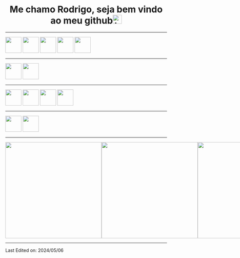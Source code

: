 <h1 align="center"> Me chamo Rodrigo, seja bem vindo ao meu github<img src="https://user-images.githubusercontent.com/1303154/88677602-1635ba80-d120-11ea-84d8-d263ba5fc3c0.gif" width="28px" alt="hi"></h1>



<hr>
<div>
  <img src="https://www.svgrepo.com/show/354478/typescript-icon.svg" width=50>
  <img src="https://www.svgrepo.com/show/452234/java.svg" width=50>
  <img src="https://www.svgrepo.com/show/373969/php2.svg" width=50>
  <img src="https://www.svgrepo.com/show/452075/node-js.svg" width=50>
  <img src="https://www.svgrepo.com/show/353724/express.svg" width=50>
  
</div>
<hr>
<div>
  <img src="https://www.svgrepo.com/show/303251/mysql-logo.svg" width=50>
  <img src="https://www.svgrepo.com/show/354200/postgresql.svg" width=50>
</div>
<hr>
<div>
  <img src="https://img.icons8.com/?size=512&id=71257&format=png" width="50">
  <img src="https://img.icons8.com/?size=512&id=bzf0DqjXFHIW&format=png" width=50>
  <img src="https://www.svgrepo.com/show/353579/codeigniter.svg" width=50>
  <img src="https://www.svgrepo.com/show/376350/spring.svg" width=50>
</div>
<hr>

<div>
  <img src="https://img.icons8.com/?size=512&id=4PiNHtUJVbLs&format=png" width=50>
  <img src="https://www.svgrepo.com/show/353498/bootstrap.svg" width=50>
  
</div>
<hr>


<div align="center">
  <div style="display: flex; align-items: flex-start;">
    <img height=300 src="https://github-readme-stats.vercel.app/api?username=rodi38&theme=vue-dark&show_icons=true&hide_border=true&count_private=true&card_width=450"/> <br>
    <img height=300 src="https://github-readme-streak-stats.herokuapp.com/?user=rodi38&theme=vue-dark&hide_border=true&card_width=450" />
    <img height=300 src="https://github-readme-stats.vercel.app/api/top-langs/?username=rodi38&theme=vue-dark&show_icons=true&hide_border=true&layout=compact&card_width=382" />
    

  </div>
</div>


------


Last Edited on: 2024/05/06
